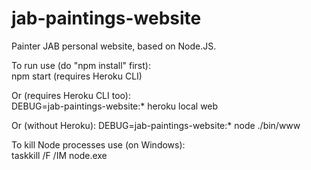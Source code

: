 # jab-paintings-website
Painter JAB personal website, based on Node.JS.

To run use (do "npm install" first):  
npm start (requires Heroku CLI)

Or (requires Heroku CLI too):  
DEBUG=jab-paintings-website:* heroku local web

Or (without Heroku):
DEBUG=jab-paintings-website:* node ./bin/www

To kill Node processes use (on Windows):  
taskkill /F /IM node.exe
